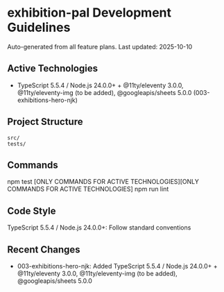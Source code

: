 # exhibition-pal Development Guidelines

Auto-generated from all feature plans. Last updated: 2025-10-10

## Active Technologies
- TypeScript 5.5.4 / Node.js 24.0.0+ + @11ty/eleventy 3.0.0, @11ty/eleventy-img (to be added), @googleapis/sheets 5.0.0 (003-exhibitions-hero-njk)

## Project Structure
```
src/
tests/
```

## Commands
npm test [ONLY COMMANDS FOR ACTIVE TECHNOLOGIES][ONLY COMMANDS FOR ACTIVE TECHNOLOGIES] npm run lint

## Code Style
TypeScript 5.5.4 / Node.js 24.0.0+: Follow standard conventions

## Recent Changes
- 003-exhibitions-hero-njk: Added TypeScript 5.5.4 / Node.js 24.0.0+ + @11ty/eleventy 3.0.0, @11ty/eleventy-img (to be added), @googleapis/sheets 5.0.0

<!-- MANUAL ADDITIONS START -->
<!-- MANUAL ADDITIONS END -->